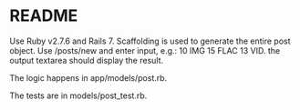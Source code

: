 # README

Use Ruby v2.7.6 and Rails 7.
Scaffolding is used to generate the entire post object. Use /posts/new and enter input, e.g.: 10 IMG 15 FLAC 13 VID.
the output textarea should display the result.

The logic happens in app/models/post.rb.

The tests are in models/post_test.rb.
